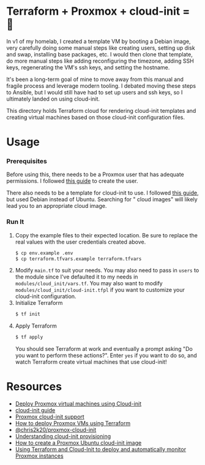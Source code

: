 Terraform + Proxmox + cloud-init = 🤌
===

In v1 of my homelab, I created a template VM by booting a Debian image, very carefully doing some manual steps like creating users, setting up disk and swap, installing base packages, etc. I would then clone that template, do more manual steps like adding reconfiguring the timezone, adding SSH keys, regenerating the VM's ssh keys, and setting the hostname.

It's been a long-term goal of mine to move away from this manual and fragile process and leverage modern tooling. I debated moving these steps to Ansible, but I would still have had to set up users and ssh keys, so I ultimately landed on using cloud-init.

This directory holds Terraform cloud for rendering cloud-init templates and creating virtual machines based on those cloud-init configuration files.


# Usage
### Prerequisites
Before using this, there needs to be a Proxmox user that has adequate permissions. I followed [this guide](https://austinsnerdythings.com/2021/09/01/how-to-deploy-vms-in-proxmox-with-terraform/) to create the user.

There also needs to be a template for cloud-init to use. I followed [this guide](https://www.norocketscience.at/blog/terraform/deploy-proxmox-virtual-machines-using-cloud-init), but used Debian instead of Ubuntu. Searching for "<distro> cloud images" will likely lead you to an appropriate cloud image.

### Run It
1. Copy the example files to their expected location. Be sure to replace the real values with the user credentials created above.
    ```sh
    $ cp env.example .env
    $ cp terraform.tfvars.example terraform.tfvars
    ```
2. Modify `main.tf` to suit your needs. You may also need to pass in `users` to the module since I've defaulted it to my needs in `modules/cloud_init/vars.tf`. You may also want to modify `modules/cloud_init/cloud-init.tfpl` if you want to customize your cloud-init configuration.
3. Initialize Terraform
    ```sh
    $ tf init
    ```
4. Apply Terraform
    ```sh
    $ tf apply
    ```
    You should see Terraform at work and eventually a prompt asking "Do you want to perform these actions?". Enter `yes` if you want to do so, and watch Terraform create virtual machines that use cloud-init!

# Resources
- [Deploy Proxmox virtual machines using Cloud-init](https://www.norocketscience.at/blog/terraform/deploy-proxmox-virtual-machines-using-cloud-init)
- [cloud-init guide](https://registry.terraform.io/providers/Telmate/proxmox/latest/docs/guides/cloud_init)
- [Proxmox cloud-init support](https://pve.proxmox.com/wiki/Cloud-Init_Support)
- [How to deploy Proxmox VMs using Terraform](https://austinsnerdythings.com/2021/09/01/how-to-deploy-vms-in-proxmox-with-terraform/)
- [@chris2k20/proxmox-cloud-init](https://github.com/chris2k20/proxmox-cloud-init)
- [Understanding cloud-init provisioning](https://forum.proxmox.com/threads/understanding-cloud-init-provisioning.95796/#post-423655)
- [How to create a Proxmox Ubuntu cloud-init image](https://austinsnerdythings.com/2021/08/30/how-to-create-a-proxmox-ubuntu-cloud-init-image/)
- [Using Terraform and Cloud-Init to deploy and automatically monitor Proxmox instances](https://yetiops.net/posts/proxmox-terraform-cloudinit-saltstack-prometheus/)
